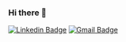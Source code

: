 ### Hi there 👋

<!--
**zpeniel09/zpeniel09** is a ✨ _special_ ✨ repository because its `README.md` (this file) appears on your GitHub profile.

Here are some ideas to get you started:

- 🔭 I’m currently working on ...
- 🌱 I’m currently learning ...
- 👯 I’m looking to collaborate on ...
- 🤔 I’m looking for help with ...
- 💬 Ask me about ...
- 📫 How to reach me: ...
- 😄 Pronouns: ...
- ⚡ Fun fact: ...
--> 
[![Linkedin Badge](https://img.shields.io/badge/-Peniel%20Zannoukou-6633cc?style=flat-square&logo=Linkedin&logoColor=white&link=https://www.linkedin.com/in/peniel-etèmana-d-j-zannoukou-28633a213/)](https://www.linkedin.com/in/peniel-etèmana-d-j-zannoukou-28633a213www.linkedin.com/in/diego-schell-fernandes/) 
[![Gmail Badge](https://img.shields.io/badge/-zpeniel09@gmail.com-6633cc?style=flat-square&logo=Gmail&logoColor=white&link=mailto:zpeniel09@gmail.com)](mailto:zpeniel09@gmail.com)
